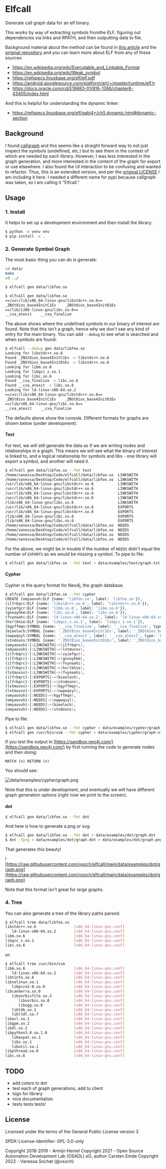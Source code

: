 # Elfcall

Generate call graph data for an elf binary.

This works by way of extracting symbols fromthe ELF, figuring out dependencies
via links and RPATH, and then outputting data to file.

Background material about the method can be found in [this article](https://lwn.net/Articles/548216/)
and the [original repository](https://github.com/armijnhemel/conference-talks/tree/master/fsfe2013) and you
can learn more about ELF from any of these sources:

 - https://en.wikipedia.org/wiki/Executable_and_Linkable_Format
 - https://en.wikipedia.org/wiki/Weak_symbol
 - https://refspecs.linuxbase.org/elf/elf.pdf
 - https://android.googlesource.com/platform/art/+/master/runtime/elf.h
 - https://docs.oracle.com/cd/E19683-01/816-1386/chapter6-43405/index.html

And this is helpful for understanding the dynamic linker:

 - https://refspecs.linuxbase.org/elf/gabi4+/ch5.dynamic.html#dynamic-section

## Background

I found [callgraph](https://git.osadl.org/ckresse/callgraph) and this seems
like a straight forward way to not just inspect the symbols (undefined, etc.) but to 
see them in the context of which are needed by each library. However, I was less interested
in the graph generation, and more interested in the content of the graph for export or use
elsewhere. I also found the UI interaction to be confusing and wanted to refactor.
Thus, this is an extended version, and per the [original LICENSE](https://git.osadl.org/ckresse/callgraph/-/blob/master/LICENSE)
I am including it here. I needed a different name for pypi because callgraph was
taken, so I am calling it "Elfcall." 

## Usage

### 1. Install

It helps to set up a development environment and then install the library.

```bash
$ python -m venv env
$ pip install -e .
```

### 2. Generate Symbol Graph

The most basic thing you can do is generate:

```bash
cd data/
make
cd ../
```
```bash
$ elfcall gen data/libfoo.so

$ elfcall gen data/libfoo.so
==/usr/lib/x86_64-linux-gnu/libstdc++.so.6==
_ZNSt8ios_base4InitC1Ev    _ZNSt8ios_base4InitD1Ev
==/lib/i386-linux-gnu/libc.so.6==
__cxa_atexit    __cxa_finalize

```

The above shows where the undefined symbols in our binary of interest are found.
Note that this isn't a graph, hence why we don't see any kind of entry for the main binary.
You can add `--debug` to see what is searched and when symbols are found:

```bash
$ elfcall --debug gen data/libfoo.so
Looking for libstdc++.so.6
Found _ZNSt8ios_base4InitC1Ev -> libstdc++.so.6
Found _ZNSt8ios_base4InitD1Ev -> libstdc++.so.6
Looking for libm.so.6
Looking for libgcc_s.so.1
Looking for libc.so.6
Found __cxa_finalize -> libc.so.6
Found __cxa_atexit -> libc.so.6
Looking for ld-linux-x86-64.so.2
==/usr/lib/x86_64-linux-gnu/libstdc++.so.6==
_ZNSt8ios_base4InitC1Ev    _ZNSt8ios_base4InitD1Ev
==/lib/x86_64-linux-gnu/libc.so.6==
__cxa_atexit    __cxa_finalize
```

The defaults above show the console. DIfferent formats for graphs are shown below (under development).

#### Text

For text, we will still generate the data as if we are writing nodes and relationships in a graph. This
means we will see what the binary of interest is linked to, and a logical relationship for symbols and libs -
one library will export a symbol, and another will need it.

```bash
$ elfcall gen data/libfoo.so --fmt text
/home/vanessa/Desktop/Code/elfcall/data/libfoo.so  LINKSWITH            /usr/lib/x86_64-linux-gnu/libstdc++.so.6
/home/vanessa/Desktop/Code/elfcall/data/libfoo.so  LINKSWITH            /lib/x86_64-linux-gnu/libc.so.6
/usr/lib/x86_64-linux-gnu/libstdc++.so.6           LINKSWITH            libm.so.6
/usr/lib/x86_64-linux-gnu/libstdc++.so.6           LINKSWITH            /lib/x86_64-linux-gnu/libc.so.6
/usr/lib/x86_64-linux-gnu/libstdc++.so.6           LINKSWITH            ld-linux-x86-64.so.2
/usr/lib/x86_64-linux-gnu/libstdc++.so.6           LINKSWITH            libgcc_s.so.1
/lib/x86_64-linux-gnu/libc.so.6                    LINKSWITH            ld-linux-x86-64.so.2
/usr/lib/x86_64-linux-gnu/libstdc++.so.6           EXPORTS              _ZNSt8ios_base4InitC1Ev
/usr/lib/x86_64-linux-gnu/libstdc++.so.6           EXPORTS              _ZNSt8ios_base4InitD1Ev
/lib/x86_64-linux-gnu/libc.so.6                    EXPORTS              __cxa_finalize
/lib/x86_64-linux-gnu/libc.so.6                    EXPORTS              __cxa_atexit
/home/vanessa/Desktop/Code/elfcall/data/libfoo.so  NEEDS                __cxa_finalize
/home/vanessa/Desktop/Code/elfcall/data/libfoo.so  NEEDS                __cxa_atexit
/home/vanessa/Desktop/Code/elfcall/data/libfoo.so  NEEDS                _ZNSt8ios_base4InitC1Ev
/home/vanessa/Desktop/Code/elfcall/data/libfoo.so  NEEDS                _ZNSt8ios_base4InitD1Ev
```

For the above, we might be in trouble if the number of `NEEDS` didn't equal the number of `EXPORTS` as we
would be missing a symbol. To pipe to file:

```bash
$ elfcall gen data/libfoo.so --fmt text > data/examples/text/graph.txt
```


#### Cypher

Cypher is the query format for Neo4j, the graph database.

```bash
$ elfcall gen data/libfoo.so --fmt cypher
CREATE (omyaovuh:ELF {name: 'libfoo.so', label: 'libfoo.so'}),
(ilfrbqrc:ELF {name: 'libstdc++.so.6', label: 'libstdc++.so.6'}),
(vyiefgcr:ELF {name: 'libm.so.6', label: 'libm.so.6'}),
(gnxoyhkm:ELF {name: 'libc.so.6', label: 'libc.so.6'}),
(fvynaahi:ELF {name: 'ld-linux-x86-64.so.2', label: 'ld-linux-x86-64.so.2'}),
(hsrlkhie:ELF {name: 'libgcc_s.so.1', label: 'libgcc_s.so.1'}),
(kgyffmqn:SYMBOL {name: '__cxa_finalize', label: '__cxa_finalize', type: 'FUNC'}),
(bieoloch:SYMBOL {name: '_ZNSt8ios_base4InitC1Ev', label: '_ZNSt8ios_base4InitC1Ev', type: 'FUNC'}),
(owpwqsyl:SYMBOL {name: '__cxa_atexit', label: '__cxa_atexit', type: 'FUNC'}),
(stndoxns:SYMBOL {name: '_ZNSt8ios_base4InitD1Ev', label: '_ZNSt8ios_base4InitD1Ev', type: 'FUNC'}),
(omyaovuh)-[:LINKSWITH]->(ilfrbqrc),
(omyaovuh)-[:LINKSWITH]->(lxtmuvsv),
(ilfrbqrc)-[:LINKSWITH]->(vyiefgcr),
(ilfrbqrc)-[:LINKSWITH]->(gnxoyhkm),
(ilfrbqrc)-[:LINKSWITH]->(fvynaahi),
(ilfrbqrc)-[:LINKSWITH]->(hsrlkhie),
(lxtmuvsv)-[:LINKSWITH]->(fvynaahi),
(ilfrbqrc)-[:EXPORTS]->(bieoloch),
(ilfrbqrc)-[:EXPORTS]->(stndoxns),
(lxtmuvsv)-[:EXPORTS]->(kgyffmqn),
(lxtmuvsv)-[:EXPORTS]->(owpwqsyl),
(omyaovuh)-[:NEEDS]->(kgyffmqn),
(omyaovuh)-[:NEEDS]->(owpwqsyl),
(omyaovuh)-[:NEEDS]->(bieoloch),
(omyaovuh)-[:NEEDS]->(stndoxns);
```

Pipe to file:

```bash
$ elfcall gen data/libfoo.so --fmt cypher > data/examples/cypher/graph.cypher
$ elfcall gen /usr/bin/vim --fmt cypher > data/examples/cypher/graph-vim.cypher
```

If you test the output in [https://sandbox.neo4j.com/](https://sandbox.neo4j.com/) by first running the code to generate nodes
and then doing:

```cypher
MATCH (n) RETURN (n)
```

You should see:

![data/examples/cypher/graph.png](data/examples/cypher/graph.png)

Note that this is under development, and eventually we will have different graph generation
options (right now we print to the screen).

#### dot

```bash
$ elfcall gen data/libfoo.so --fmt dot
```

And here is how to generate a png or svg:

```bash
$ elfcall gen data/libfoo.so --fmt dot > data/examples/dot/graph.dot
$ dot -Tpng < data/examples/dot/graph.dot > data/examples/dot/graph.png
```

That generates this beauty!

![https://raw.githubusercontent.com/vsoch/elfcall/main/data/examples/dot/graph.png](https://raw.githubusercontent.com/vsoch/elfcall/main/data/examples/dot/graph.png)

Note that this format isn't great for large graphs.

### 4. Tree

You can also generate a tree of the library paths parsed:

```bash
$ elfcall tree data/libfoo.so
libstdc++.so.6                 [x86_64-linux-gnu.conf]
   ld-linux-x86-64.so.2        [x86_64-linux-gnu.conf]
libm.so.6                      [x86_64-linux-gnu.conf]
libgcc_s.so.1                  [x86_64-linux-gnu.conf]
libc.so.6                      [x86_64-linux-gnu.conf]
```

or:

```bash
$ elfcall tree /usr/bin/vim
libm.so.6                      [x86_64-linux-gnu.conf]
   ld-linux-x86-64.so.2        [x86_64-linux-gnu.conf]
libtinfo.so.6                  [x86_64-linux-gnu.conf]
libselinux.so.1                [x86_64-linux-gnu.conf]
   libpcre2-8.so.0             [x86_64-linux-gnu.conf]
libcanberra.so.0               [x86_64-linux-gnu.conf]
   libvorbisfile.so.3          [x86_64-linux-gnu.conf]
      libvorbis.so.0           [x86_64-linux-gnu.conf]
      libogg.so.0              [x86_64-linux-gnu.conf]
   libtdb.so.1                 [x86_64-linux-gnu.conf]
   libltdl.so.7                [x86_64-linux-gnu.conf]
libacl.so.1                    [x86_64-linux-gnu.conf]
libgpm.so.2                    [x86_64-linux-gnu.conf]
libdl.so.2                     [x86_64-linux-gnu.conf]
libpython3.8.so.1.0            [x86_64-linux-gnu.conf]
   libexpat.so.1               [x86_64-linux-gnu.conf]
   libz.so.1                   [x86_64-linux-gnu.conf]
   libutil.so.1                [x86_64-linux-gnu.conf]
libpthread.so.0                [x86_64-linux-gnu.conf]
libc.so.6                      [x86_64-linux-gnu.conf]
```

## TODO

 - add colors to dot
 - test each of graph generations, add to client
 - logo for library
 - nice documentation
 - tests tests tests!

## License

Licensed under the terms of the General Public License version 3

SPDX-License-Identifier: GPL-3.0-only

Copyright 2018-2019 - Armijn Hemel
Copyright 2021 - Open Source Automation Development Lab (OSADL) eG, author Carsten Emde
Copyright 2022 - Vanessa Sochat (@vsoch)
